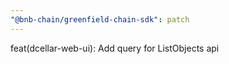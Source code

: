 ```yaml
---
"@bnb-chain/greenfield-chain-sdk": patch
---
```


feat(dcellar-web-ui): Add query for ListObjects api
